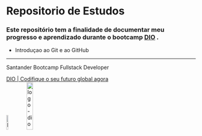# Repositorio de Estudos

### Este repositório tem a finalidade de documentar meu progresso e aprendizado durante o bootcamp [DIO](https://web.dio.me/home) .

 - Introduçao ao Git e ao GitHub






<hr>      
Santander Bootcamp Fullstack Developer   

[DIO | Codifique o seu futuro global agora](https://web.dio.me/home)   
<img src="https://hermes.digitalinnovation.one/tracks/800fd098-3eef-45e9-9544-544ae396076c.png" alt="logo-bootcamp-santander" width="10%">
<img src="https://hermes.digitalinnovation.one/assets/diome/logo.svg" alt="logo-dio" width="18%">
